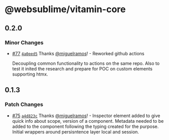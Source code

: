 # @websublime/vitamin-core

## 0.2.0

### Minor Changes

- [#77](https://github.com/websublime/vitamin/pull/77) [`4a0eed5`](https://github.com/websublime/vitamin/commit/4a0eed59734f47a5861c74a78844e32a665d2353) Thanks [@miguelramos](https://github.com/miguelramos)! - Reworked github actions

  Decoupling common functionality to actions on the same repo. Also to test it inited
  the research and prepare for POC on custom elements supporting htmx.

## 0.1.3

### Patch Changes

- [#75](https://github.com/websublime/vitamin/pull/75) [`a4d823c`](https://github.com/websublime/vitamin/commit/a4d823c01bb1e8d66f20f2954737f45bb80656ba) Thanks [@miguelramos](https://github.com/miguelramos)! - Inspector element added to give quick info about scope, version of a component. Metadata needed to be added to the component following the typing created for the purpose. Initial wrappers around persisntence layer local and session.
